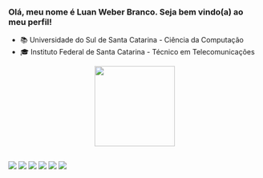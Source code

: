 ### Olá, meu nome é Luan Weber Branco. Seja bem vindo(a) ao meu perfil! 

- 📚 Universidade do Sul de Santa Catarina - Ciência da Computação
- 🎓 Instituto Federal de Santa Catarina - Técnico em Telecomunicações


<div align="center">
  <a href="https://github.com/WBluan">
  <img height="160em" src="https://github-readme-stats.vercel.app/api?username=WBluan&show_icons=true&theme=dark"/>
</div>

##

<div>

  <a href="https://www.instagram.com/luan.web/" target="_blank"><img src="https://img.shields.io/badge/-Instagram-%23E4405F?style=for-the-badge&logo=instagram&logoColor=white" target="_blank"></a>
  <a href = "mailto:luanweber98@gmail.com"><img src="https://img.shields.io/badge/-Gmail-%23333?style=for-the-badge&logo=gmail&logoColor=white" target="_blank"></a>
  <a href= "https://www.linkedin.com/in/luan-weber-a39a57203/ "><img src="https://img.shields.io/badge/LinkedIn-0077B5?style=for-the-badge&logo=linkedin&logoColor=white" target="_blank"></a>
  <a href= "https://www.reddit.com/user/lwb-al"><img src="https://img.shields.io/badge/Reddit-FF4500?style=for-the-badge&logo=reddit&logoColor=white" target="_blank"></a>
  <a href= "https://www.facebook.com/die.and.cry"><img src="https://img.shields.io/badge/Facebook-1877F2?style=for-the-badge&logo=facebook&logoColor=white" target="_blank"></a>
 <a href= "https://github.com/C-K-R-S/Killer-Run"><img src="https://img.shields.io/badge/JavaScript-323330?style=for-the-badge&logo=javascript&logoColor=F7DF1E" target="_blank"></a>
 </div>
